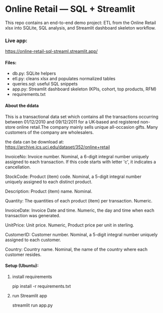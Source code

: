 # Online Retail — SQL + Streamlit

This repo contains an end-to-end demo project: ETL from the Online Retail xlsx into SQLite, SQL analysis, and Streamlit dashboard skeleton workflow.

### Live app:

https://online-retail-sql-streaml.streamlit.app/

#### Files:
- db.py: SQLite helpers
- etl.py: cleans xlsx and populates normalized tables
- queries.sql: useful SQL snippets
- app.py: Streamlit dashboard skeleton (KPIs, cohort, top products, RFM)
- requirements.txt

#### About the ddata

This is a transactional data set which contains all the transactions occurring between 01/12/2010 
and 09/12/2011 for a UK-based and registered non-store online retail.The company mainly sells unique 
all-occasion gifts. Many customers of the company are wholesalers.

the data can be download at: https://archive.ics.uci.edu/dataset/352/online+retail

InvoiceNo: Invoice number. Nominal, a 6-digit integral number uniquely assigned to each transaction. If this code starts with letter 'c', it indicates a cancellation. 

StockCode: Product (item) code. Nominal, a 5-digit integral number uniquely assigned to each distinct product.

Description: Product (item) name. Nominal.

Quantity: The quantities of each product (item) per transaction. Numeric.	

InvoiceDate: Invoice Date and time. Numeric, the day and time when each transaction was generated.

UnitPrice: Unit price. Numeric, Product price per unit in sterling.

CustomerID: Customer number. Nominal, a 5-digit integral 
number uniquely assigned to each customer.

Country: Country name. Nominal, the name of the country where each customer resides. 

#### Setup (Ubuntu):
1. install requirements

   pip install -r requirements.txt
3. run Streamlit app

   streamlit run app.py
